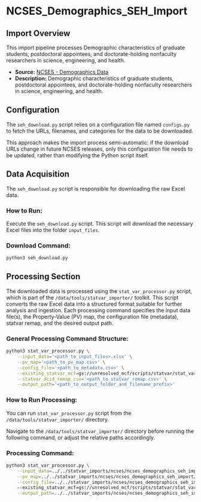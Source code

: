 
# NCSES_Demographics_SEH_Import

## Import Overview

This import pipeline processes Demographic characteristics of graduate students, postdoctoral appointees, and doctorate-holding nonfaculty researchers in science, engineering, and health.

- **Source:** [NCSES - Demographics Data](https://ncses.nsf.gov/surveys/graduate-students-postdoctorates-s-e/2023#data)
- **Description:** Demographic characteristics of graduate students, postdoctoral appointees, and doctorate-holding nonfaculty researchers in science, engineering, and health.

## Configuration

The `seh_download.py` script relies on a configuration file named `configs.py` to fetch the URLs, filenames, and categories for the data to be downloaded. 

This approach makes the import process semi-automatic: if the download URLs change in future NCSES releases, only this configuration file needs to be updated, rather than modifying the Python script itself.

## Data Acquisition

The `seh_download.py` script is responsible for downloading the raw Excel data.

### How to Run:

Execute the `seh_download.py` script. This script will download the necessary Excel files into the folder `input_files`.

### Download Command:

```bash
python3 seh_download.py
```

## Processing Section

The downloaded data is processed using the `stat_var_processor.py` script, which is part of the `/data/tools/statvar_importer/` toolkit. This script converts the raw Excel data into a structured format suitable for further analysis and ingestion. Each processing command specifies the input data file(s), the Property-Value (PV) map, the configuration file (metadata), statvar remap, and the desired output path.

### General Processing Command Structure:

```bash
python3 stat_var_processor.py \
    --input_data='<path_to_input_files>.xlsx' \
    --pv_map='<path_to_pv_map.csv>' \
    --config_file='<path_to_metadata.csv>' \
    --existing_statvar_mcf=gs://unresolved_mcf/scripts/statvar/stat_vars.mcf \
    --statvar_dcid_remap_csv='<path_to_statvar_remap.csv>' \
    --output_path='<path_to_output_folder_and_filename_prefix>'
```

### How to Run Processing:

You can run `stat_var_processor.py` script from the `/data/tools/statvar_importer/` directory.

Navigate to the `/data/tools/statvar_importer/` directory before running the following command, or adjust the relative paths accordingly.

### Processing Command:

```bash
python3 stat_var_processor.py \
    --input_data=../../statvar_imports/ncses/ncses_demographics_seh_import/input_files/*.xlsx \
    --pv_map=../../statvar_imports/ncses/ncses_demographics_seh_import/seh_pvmap.csv \
    --config_file=../../statvar_imports/ncses/ncses_demographics_seh_import/seh_metadata.csv \ 
    --existing_statvar_mcf=gs://unresolved_mcf/scripts/statvar/stat_vars.mcf \
    --output_path=../../statvar_imports/ncses/ncses_demographics_seh_import/output_files/seh_output
```
